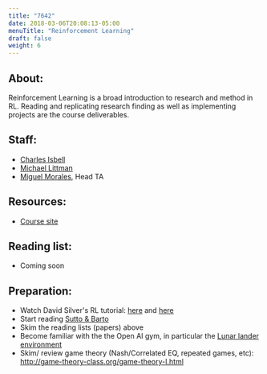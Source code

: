 ```yaml
---
title: "7642"
date: 2018-03-06T20:08:13-05:00
menuTitle: "Reinforcement Learning"
draft: false
weight: 6
---
```


## About:

Reinforcement Learning is a broad introduction to research and method in RL. Reading and replicating research finding as well as implementing projects are the course deliverables.


## Staff:

- [Charles Isbell](https://www.cc.gatech.edu/~isbell/)
- [Michael Littman](http://cs.brown.edu/~mlittman/)
- [Miguel Morales](http://www.mimoralea.com/), Head TA


## Resources:

- [Course site](https://www.omscs.gatech.edu/cs-8803-special-topics-reinforcement-learning)


## Reading list:

- Coming soon

## Preparation:
- Watch David Silver's RL tutorial: [here](http://www0.cs.ucl.ac.uk/staff/d.silver/web/Teaching.html) and [here](https://www.youtube.com/watch?v=2pWv7GOvuf0&list=PLqYmG7hTraZDM-OYHWgPebj2MfCFzFObQ)
- Start reading [Sutto & Barto](http://incompleteideas.net/book/bookdraft2018mar21.pdf)
- Skim the reading lists (papers) above
- Become familiar with the the Open AI gym, in particular the [Lunar lander environment](https://gym.openai.com/envs/LunarLander-v2/)
- Skim/ review game theory (Nash/Correlated EQ, repeated games, etc): http://game-theory-class.org/game-theory-I.html